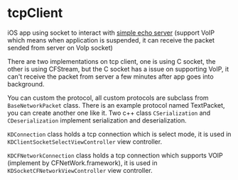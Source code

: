 tcpClient
=========

iOS app using socket to interact with [simple echo server](https://github.com/kudocc/simpleServer) (support VoIP which means when application is suspended, it can receive the packet sended from server on VoIp socket)

There are two implementations on tcp client, one is using C socket, the other is using CFStream, but the C socket has a issue on supporting VoIP, it can't receive the packet from server a few minutes after app goes into background.

You can custom the protocol, all custom protocols are subclass from `BaseNetworkPacket` class. There is an example protocol named TextPacket, you can create another one like it. Two c++ class `CSerialization` and `CDeserialization` implement serialization and deserialization.

`KDConnection` class holds a tcp connection which is select mode, it is used in `KDClientSocketSelectViewController` view controller.

`KDCFNetworkConnection` class holds a tcp connection which supports VOIP (implement by CFNetWork.framework), it is used in `KDSocketCFNetworkViewController` view controller.
